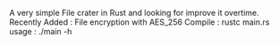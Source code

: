 A very simple File crater in Rust and looking for improve it overtime.<br>
Recently Added : File encryption with AES_256
Compile : rustc main.rs<br>
usage : ./main -h <br>
